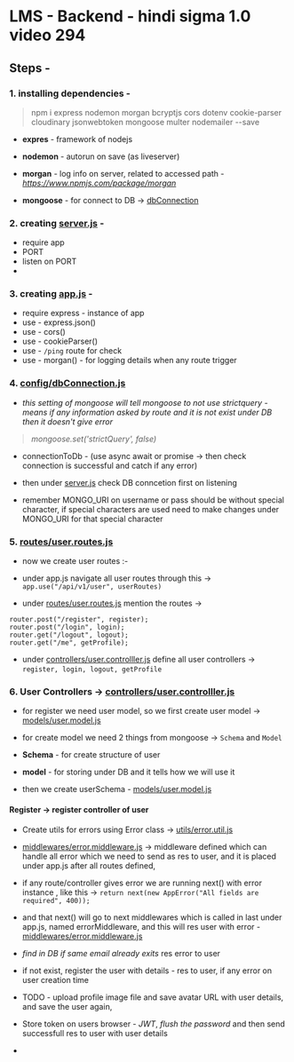 # LMS - Backend - hindi sigma 1.0 video 294

## Steps -

### 1. installing dependencies -

> npm i express nodemon morgan bcryptjs cors dotenv cookie-parser cloudinary jsonwebtoken mongoose multer nodemailer --save

- **expres** - framework of nodejs

- **nodemon** - autorun on save (as liveserver)

- **morgan** - log info on server, related to accessed path - *https://www.npmjs.com/package/morgan*

- **mongoose** - for connect to DB -> [dbConnection](config/dbConnection.js)

### 2. creating [server.js](server.js) -

- require app
- PORT
- listen on PORT
-

### 3. creating [app.js](app.js) -

- require express - instance of app
- use - express.json()
- use - cors()
- use - cookieParser()
- use - `/ping` route for check
- use - morgan() - for logging details when any route trigger

### 4. [config/dbConnection.js](config/dbConnection.js)

- _this setting of mongoose will tell mongoose to not use strictquery - means if any information asked by route and it is not exist under DB then it doesn't give error_

> _mongoose.set('strictQuery', false)_

- connectionToDb - (use async await or promise -> then check connection is successful and catch if any error)

- then under [server.js](server.js) check DB conncetion first on listening

- remember MONGO_URI on username or pass should be without special character, if special characters are used need to make changes under MONGO_URI for that special character

### 5. [routes/user.routes.js](routes/user.routes.js)

- now we create user routes :-

- under app.js navigate all user routes through this -> `app.use("/api/v1/user", userRoutes)`

- under [routes/user.routes.js](routes/user.routes.js) mention the routes ->

```
router.post("/register", register);
router.post("/login", login);
router.get("/logout", logout);
router.get("/me", getProfile);
```

- under [controllers/user.controlller.js](controllers/user.controlller.js) define all user controllers -> `register, login, logout, getProfile`

### 6. User Controllers -> [controllers/user.controlller.js](controllers/user.controlller.js)

- for register we need user model, so we first create user model -> [models/user.model.js](models/user.model.js)

- for create model we need 2 things from mongoose -> `Schema` and `Model`

- **Schema** - for create structure of user

- **model** - for storing under DB and it tells how we will use it

- then we create userSchema - [models/user.model.js](models/user.model.js)

#### Register -> register controller of user

- Create utils for errors using Error class -> [utils/error.util.js](utils/error.util.js)

- [middlewares/error.middleware.js](middlewares/error.middleware.js) -> middleware defined which can handle all error which we need to send as res to user, and it is placed under app.js after all routes defined,

- if any route/controller gives error we are running next() with error instance , like this -> `return next(new AppError("All fields are required", 400));`

- and that next() will go to next middlewares which is called in last under app.js, named errorMiddleware, and this will res user with error - [middlewares/error.middleware.js](middlewares/error.middleware.js)

- *find in DB if same email already exits* res error to user

- if not exist, register the user with details - res to user, if any error on user creation time

- TODO - upload profile image file and save avatar URL with user details, and save the user again,

- Store token on users browser - *JWT*, *flush the password* and then send successfull res to user with user details

- 
